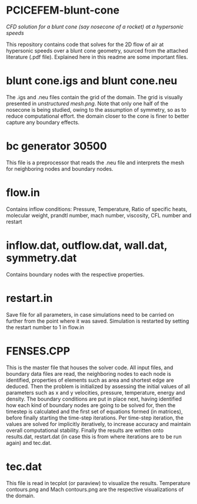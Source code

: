 # PCICEFEM-blunt-cone
*CFD solution for a blunt cone (say nosecone of a rocket) at a hypersonic speeds*

This repository contains code that solves for the 2D flow of air at hypersonic speeds over a blunt cone geometry, sourced from the attached literature (.pdf file). Explained here in this readme are some important files.

# blunt cone.igs and blunt cone.neu
The .igs and .neu files contain the grid of the domain. The grid is visually presented in *unstructured mesh.png*. Note that only one half of the nosecone is being studied, owing to the assumption of symmetry, so as to reduce computational effort. the domain closer to the cone is finer to better capture any boundary effects.

# bc generator 30500
This file is a preprocessor that reads the .neu file and interprets the mesh for neighboring nodes and boundary nodes.

# flow.in
Contains inflow conditions: Pressure, Temperature, Ratio of specific heats, molecular weight, prandtl number, mach number, viscosity, CFL number and restart

# inflow.dat, outflow.dat, wall.dat, symmetry.dat
Contains boundary nodes with the respective properties.

# restart.in
Save file for all parameters, in case simulations need to be carried on further from the point where it was saved. Simulation is restarted by setting the restart number to 1 in flow.in

# FENSES.CPP
This is the master file that houses the solver code. All input files, and boundary data files are read, the neighboring nodes to each node is identified, properties of elements such as area and shortest edge are deduced. Then the problem is initialized by assessing the initial values of all parameters such as x and y velocities, pressure, temperature, energy and density. The boundary conditions are put in place next, having identified how each kind of boundary nodes are going to be solved for, then the timestep is calculated and the first set of equations formed (in matrices), before finally starting the time-step iterations. Per time-step iteration, the values are solved for implicitly iteratively, to increase accuracy and maintain overall computational stability. Finally the results are written onto results.dat, restart.dat (in case this is from where iterations are to be run again) and tec.dat.

# tec.dat
This file is read in tecplot (or paraview) to visualize the results. Temperature contours.png and Mach contours.png are the respective visualizations of the domain.
